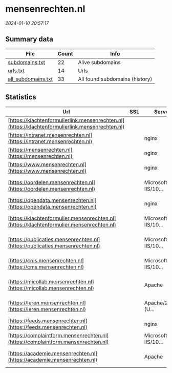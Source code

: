 # mensenrechten.nl
*2024-01-10 20:57:17*
## Summary data
| File       | Count | Info |
|------------|-------|------|
|[subdomains.txt](/data/mensenrechten.nl/subdomains.txt)|22|Alive subdomains|
|[urls.txt](/data/mensenrechten.nl/urls.txt)|14|Urls|
|[all_subdomains.txt](/data/mensenrechten.nl/all_subdomains.txt)|33|All found subdomains (history)|
## Statistics
| Url | SSL | Server | Cookie | HSTS | CSP | XFO | XXP | RP | Tech |Title |
|------------|-------|------|------|------|------|------|------|------|------|------|
|[https://klachtenformulierlink.mensenrechten.nl](https://klachtenformulierlink.mensenrechten.nl)| || |:white_check_mark: |:white_check_mark: | |:white_check_mark: |HSTS|SMTP2GO|
|[https://intranet.mensenrechten.nl](https://intranet.mensenrechten.nl)| |nginx|:warning: |:white_check_mark: |:warning: |:white_check_mark: |:white_check_mark: |:white_check_mark: |Express HSTS Ngi...||
|[https://mensenrechten.nl](https://mensenrechten.nl)| |nginx| |:white_check_mark: |:warning: |:white_check_mark: |:white_check_mark: |:white_check_mark: |HSTS Nginx|301 Moved Perman...|
|[https://www.mensenrechten.nl](https://www.mensenrechten.nl)| |nginx| |:white_check_mark: |:warning: |:white_check_mark: |:white_check_mark: |:white_check_mark: |Bloomreach HSTS...|Home | College v...|
|[https://oordelen.mensenrechten.nl](https://oordelen.mensenrechten.nl)| |Microsoft-IIS/10...| |:white_check_mark: |:warning: |:white_check_mark: |:white_check_mark: |:white_check_mark: |HSTS IIS:10.0 Wi...||
|[https://opendata.mensenrechten.nl](https://opendata.mensenrechten.nl)| |nginx| |:white_check_mark: | |:white_check_mark: |:white_check_mark: |:white_check_mark: |HSTS Nginx||
|[https://klachtenformulier.mensenrechten.nl](https://klachtenformulier.mensenrechten.nl)| |Microsoft-IIS/10...| |:white_check_mark: |:warning: |:white_check_mark: |:white_check_mark: |:white_check_mark: |HSTS IIS:10.0 Wi...|Meld discriminat...|
|[https://publicaties.mensenrechten.nl](https://publicaties.mensenrechten.nl)| |Microsoft-IIS/10...| |:white_check_mark: |:warning: |:white_check_mark: |:white_check_mark: |:white_check_mark: |HSTS IIS:10.0 Wi...||
|[https://cms.mensenrechten.nl](https://cms.mensenrechten.nl)| |Microsoft-IIS/10...| |:white_check_mark: | | | |:white_check_mark: |HSTS IIS:10.0 Mi...|Object moved|
|[https://micollab.mensenrechten.nl](https://micollab.mensenrechten.nl)| |Apache| |:white_check_mark: | |:white_check_mark: |:white_check_mark: |:white_check_mark: |Apache HTTP Serv...|Redirecting...|
|[https://leren.mensenrechten.nl](https://leren.mensenrechten.nl)| |Apache/2.4.57 (U...| | | |:white_check_mark: | |:white_check_mark: |Apache HTTP Serv...|Doorverwijspagin...|
|[https://feeds.mensenrechten.nl](https://feeds.mensenrechten.nl)| |nginx| |:white_check_mark: | |:white_check_mark: |:white_check_mark: |:white_check_mark: |HSTS Nginx||
|[https://complaintform.mensenrechten.nl](https://complaintform.mensenrechten.nl)| |Microsoft-IIS/10...| |:white_check_mark: |:warning: |:white_check_mark: |:white_check_mark: |:white_check_mark: |IIS:10.0 Windows...|403 - Forbidden:...|
|[https://academie.mensenrechten.nl](https://academie.mensenrechten.nl)| |Apache| |:white_check_mark: | |:white_check_mark: |:white_check_mark: |:white_check_mark: |Apache HTTP Serv...|Doorverwijspagin...|